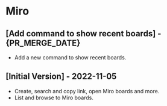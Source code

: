 # Miro

## [Add command to show recent boards] - {PR_MERGE_DATE}

- Add a new command to show recent boards.

## [Initial Version] - 2022-11-05

- Create, search and copy link, open Miro boards and more.
- List and browse to Miro boards.
